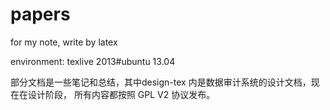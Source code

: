 papers
======

for my note, write by latex

environment: texlive 2013#ubuntu 13.04

部分文档是一些笔记和总结，其中design-tex 内是数据审计系统的设计文档，现在在设计阶段，
所有内容都按照 GPL V2 协议发布。
